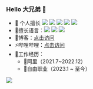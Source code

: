 ### Hello 大兄弟 👋

- 🌱 个人擅长 ![](https://img.shields.io/badge/端茶倒水-<GREEN>)  ![](https://img.shields.io/badge/业务突破-<GREEN>)  ![](https://img.shields.io/badge/日常氛围活跃-<GREEN>)  ![](https://img.shields.io/badge/商业分析-<GREEN>) ![](https://img.shields.io/badge/广告系统-<GREEN>)
- 🔭擅长语言：![](https://img.shields.io/badge/c++-<GREEN>)  ![](https://img.shields.io/badge/java-<GREEN>)  ![](https://img.shields.io/badge/python-<GREEN>)  
- 🎉博客：[点击访问](www.imod.top)
- ⚡哔哩哔哩：[点击访问](https://space.bilibili.com/488874871?spm_id_from=333.1007.0.0)
- 🔔工作经历：
  - 👯阿里（2021.7~2022.12）
  - 🌱自由职业（2023.1 ~ 至今）

![](https://github-readme-stats.vercel.app/api?username=verylazycat&theme=dark)

<!--
**verylazycat/verylazycat** is a ✨ _special_ ✨ repository because its `README.md` (this file) appears on your GitHub profile.

Here are some ideas to get you started:

- 🔭 I’m currently working on ...
- 🌱 I’m currently learning ...
- 👯 I’m looking to collaborate on ...
- 🤔 I’m looking for help with ...
- 💬 Ask me about ...
- 📫 How to reach me: ...
- 😄 Pronouns: ...
- ⚡ Fun fact: ...
-->
